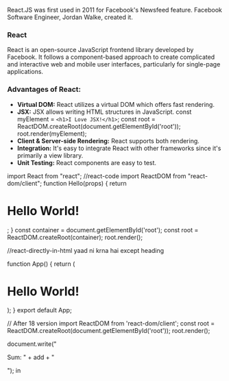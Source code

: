 <!-- react.js -->

React.JS was first used in 2011 for Facebook's Newsfeed feature. Facebook Software Engineer, Jordan Walke, created it.

### React
React is an open-source JavaScript frontend library developed by Facebook. It follows a component-based approach to create complicated and interactive web and mobile user interfaces, particularly for single-page applications.

### Advantages of React:
- **Virtual DOM:** React utilizes a virtual DOM which offers fast rendering.
- **JSX:** JSX allows writing HTML structures in JavaScript.
const myElement = ```<h1>I Love JSX!</h1>```;
const root = ReactDOM.createRoot(document.getElementById('root'));
root.render(myElement);
- **Client & Server-side Rendering:** React supports both rendering.
- **Integration:** It's easy to integrate React with other frameworks since it's primarily a view library.
- **Unit Testing:** React components are easy to test.

import React from "react";   //react-code
import ReactDOM from "react-dom/client";
function Hello(props) {
  return <h1>Hello World!</h1>;
}
const container = document.getElementById('root');
const root = ReactDOM.createRoot(container);
root.render(<Hello />);

<!DOCTYPE html>   //react-directly-in-html yaad ni krna hai except heading
<html>
  <head>
    <script src="https://unpkg.com/react@18/umd/react.development.js" crossorigin></script>
    <script src="https://unpkg.com/react-dom@18/umd/react-dom.development.js" crossorigin></script>
    <script src="https://unpkg.com/@babel/standalone/babel.min.js"></script>
  </head>
  <body>
    <div id="mydiv"></div>
    <script type="text/babel">
      function Hello() {
        return <h1>Hello World!</h1>;
      }
      const container = document.getElementById('mydiv');
      const root = ReactDOM.createRoot(container);
      root.render(<Hello />)
    </script>
  </body>
</html>

function App() {
  return (
    <div className="App">
      <h1>Hello World!</h1>
    </div>
  );
}
export default App;

// After 18 version
import ReactDOM from 'react-dom/client';
const root = ReactDOM.createRoot(document.getElementById('root'));
root.render(<App />);

document.write("<p>Sum: " + add + "</p>"); in <script> tag


### Components:
Components in React encapsulate reusable pieces of functionality or UI. They promote a higher level of abstraction and modularity in building web applications.

### State:
The state object is where you store property values that belongs to the component. When the state object changes, the component re-renders.

### Pure Components:
React pure components are the components that do not re-render when the value of props and state has been updated with the same values. Since these components do not cause re-rendering.

### Controlled vs. Uncontrolled Components:
- **Controlled Component:** Receives its value through props and notifies changes through callbacks.
- **Uncontrolled Component:** Manages its own state internally and directly interacts with the DOM for data retrieval.

### Fragments:
Fragments allow grouping a list of children without adding extra nodes to the DOM. They are not rendered to the DOM directly.

### Props:
Props are arguments passed into React components. They contain data coming down from a parent component to a child component.
### Key Prop:
The "key" prop helps React identify elements during the reconciliation process, making updates efficient.

### Lifecycle of Components:
Each component in React has a lifecycle which you can monitor and manipulate during its three main phases: Mounting, Updating, and Unmounting.

### Mounting phase:
- `constructor()`: Initializes state.
- `getDerivedStateFromProps()`: Initializes state & gets prop for methods.
- `render()`: It is mandatory & actually puts HTML to the DOM.
- `componentDidMount()`: Executes after mounting, used for data fetching and side effects.

### Updating phase:
- `getDerivedStateFromProps()`: Still the natural place to set the state object.
- `shouldComponentUpdate()`: return True/False that specifies whether React should continue with the re-rendering or not.
- `componentDidUpdate()`: Executes after updates, useful for post-update side effects.
- `render()`: Same
- `getSnapshotBeforeUpdate()`: You have access to the props and state before the update
- `componentDidUpdate()`: Executes after updates, useful for post-update side effects.

### Unmounting phase:
- `componentWillUnmount()`: Executes before unmounting, used for cleanup tasks.

```javascript
  class Header extends React.Component {
    constructor(props) {
      super(props);
      this.state = { favoritecolor: "red" };
      console.log("Constructor: Initializing state.");
    }
    static getDerivedStateFromProps(props, state) {
      console.log("getDerivedStateFromProps: Syncing props with state.");
      return null; // No changes to state in this example.
    }
    componentDidMount() {
      console.log("componentDidMount: Component mounted to the DOM.");
      setTimeout(() => {
        this.setState({ favoritecolor: "yellow" });
      }, 1000);
    }
    shouldComponentUpdate(nextProps, nextState) {
      console.log("shouldComponentUpdate: Checking if component should re-render.");
      return true; // Allow the update
    }
    getSnapshotBeforeUpdate(prevProps, prevState) {
      console.log("getSnapshotBeforeUpdate: Capturing state before update.");
      return prevState.favoritecolor; // Snapshot of the previous favorite color.
    }
    componentDidUpdate(prevProps, prevState, snapshot) {
      console.log("componentDidUpdate: Component re-rendered.");
      document.getElementById("mydiv").innerHTML =
        `Before update, the favorite color was ${snapshot}. ` +
        `The updated favorite is ${this.state.favoritecolor}.`;
    }
    componentWillUnmount() {
      console.log("componentWillUnmount: Cleaning up before component unmounts.");
      alert("The component named Header is about to be unmounted.");
    }
    render() {
      console.log("Render: Rendering component.");
      return (
        <div>
          <h1>My Favorite Color is {this.state.favoritecolor}</h1>
          <div id="mydiv"></div>
        </div>
      );
    }
  }
  class App extends React.Component {
    constructor(props) {
      super(props);
      this.state = { showHeader: true };
    }
    toggleHeader = () => {
      this.setState((prevState) => ({ showHeader: !prevState.showHeader }));
    };
    render() {
      return (
        <div>
          {this.state.showHeader && <Header />}
          <button onClick={this.toggleHeader}>
            {this.state.showHeader ? "Unmount Header" : "Mount Header"}
          </button>
        </div>
      );
    }
  }
  const root = ReactDOM.createRoot(document.getElementById("root"));
  root.render(<App />);
```
//in function based useEffect does all of that

<>{ isGoal ? <MadeGoal/> : <MissedGoal/> }</>
in list remember to give keys


### React Router:
to add page routing.
 <BrowserRouter>
      <Routes>
        <Route path="/" element={<Layout />}>
        <Route index element={<Home />} />
        <Route path="blogs" element={<Blogs />} />
        <Route path="*" element={<NoPage />} />

### React css:
{{}}, camelCased instead of background-color
<h1 style={{backgroundColor: "lightblue"}}>Hello!</h1>
The CSS inside a module is available only for the component that imported it: my-style.module.css
Sass is a CSS pre-processor. Sass files are executed on the server and sends CSS to the browser. can use variables and other Sass functions.

### React Hooks:
Introduced in React version 16.8, hooks allow using state and other React features without converting functional components to classes. They streamline code and reduce the likelihood of bugs.

3 rules:
Hooks can only be called inside React function components.  
Hooks can only be called at the top level of a component.   
Hooks cannot be conditional.    

### Basic Hooks:
- `useState`: Returns a stateful value and a function to update it.
    setCar(previousState => { //to save previousState of object otherwise whole object would be destroyed.
          return { ...previousState, color: "blue" }
        })

- `useEffect`: Performs side effects in function components. Fetching data, directly updating the DOM, and timers. useEffect(<function>, <dependency>)
    return () => clearTimeout(timer) //remember to clear memory before leaving useEffect.

- `useContext`: The component at the top and bottom of the stack need access to the state. To do this without Context, we will need to pass the state as "props" through each deeply nested components. This is called "prop drilling".

  Component2({ user }){ <Component3 user={user} /> }

  import { createContext, useContext } from "react";
  const UserContext = createContext();
  <UserContext.Provider value={user}>
  </UserContext.Provider>
  const user = useContext(UserContext);


#### Additional Hooks:
- `useRef`: Performs side effects in function components.
  const count = useRef(0);
  useEffect(() => {
    count.current = count.current + 1;
  });
- `useReducer`: Manages state similar to Redux for smaller applications. //skibdi
  State Reducers with useReducer
  For complex state logic, useReducer can be more efficient.
  const initialState = { count: 0 };
  function reducer(state, action) {
    switch (action.type) {
      case 'increment': return { count: state.count + 1 };
      case 'decrement': return { count: state.count - 1 };
      default: return state;
    }
  }
  const [state, dispatch] = useReducer(reducer, initialState);


- `useMemo`: returns a memoized value & `useCallback`: returns a memoized function to prevent recreation on every re-render. We prefer useCallback as Every time a component re-renders, its functions get recreated it is called referential equality.

- `custom hooks`:
  function useSomeData(url) { //let's suppose fetch some data
    return data;
  }
  const data = useSomeData('/api/data');
  return <div>{data ? JSON.stringify(data) : 'Loading...'}</div>;

  extra 
  '''
- `useImperativeHandle`: Allows modifying the ref instance exposed from parent components.
- `useLayoutEffect`: Runs synchronously immediately after React has performed all DOM mutations.
- `useDebugValue`: Displays additional information next to custom Hooks, with optional formatting.
- `useHistory or useLocation` : Manages navigation and access to route history and location.
  '''


### Data Passing Between Components:
- To pass data from parent to child, use props.
- To pass data from child to parent, use callbacks.
- For data sharing among siblings and elsewhere, utilize React's Context API or state management libraries like Redux, MobX, and Recoil for larger applications.

### Limitations of React:
One limitation of React is its focus on views, which may require additional libraries or patterns for managing application state and routing.

### `dangerouslySetInnerHTML`:
This property allows rendering raw HTML in a component, replacing the use of innerHTML. However, its use should be limited due to potential security risks like cross-site scripting attacks.

### How to optimize React app performance:
1. Use **React.Suspense** and React.Lazy for Lazy Loading Components. This will only load component when it is needed.
```javascript
import LazyComponent from './LazyComponent';
const LazyComponent = React.lazy(() => import('./LazyComponent'));
```
2. Use **React.memo** for Component Memoization. Before the next render, if the new props are the same, React reuses the memoized result skipping the next rendering a component. 
```javascript
import React from 'react';
const MyComponent = React.memo(props =>  {
  /* render only if the props changed */
});
import { memo } from "react";
export default memo(Todos);
const calculation = expensiveCalculation(count);
const calculation = useMemo(() => expensiveCalculation(count), [count]);
```  
3. Use **React.Fragment** to Avoid Adding Extra Nodes to the DOM React Fragments do not produce any extra elements in the DOM Fragment’s child components will be rendered without any wrapping DOM node. 
```javascript
function App() {
  return (
    <React.Fragment> or <>
      <h1>Best App</h1>
      <p>Easy as pie!</p>
    </React.Fragment> or </>
  );
}
```
4. Utilize Reselect/Re-reselect in Redux to Reduce Re-renders:
* Enhances memoization for optimal performance.
* Shares and joins selectors.
* Supports runtime instantiation and custom caching.
* Utilize Production Build for deployment.

### Higher-Order Components :
It is an advanced technique in React for reusing component logic. It is a function that takes a component and returns a new component.
```javascript
const EnhancedComponent = higherOrderComponent(WrappedComponent);
```
HOCs are common in third-party React libraries, such as Redux’s connect and Relay’s createFragmentContainer.

HOC can be used for many use cases:
* Conditionally rendering components.
* Providing components with specific styles.
* Give other components any props.
* Showing a loader while a component waits for data.

- To pass data from parent to child, use props & for vice-versa use callbacks.

### What is children prop?
**Pros are immutable while the state is mutable**. Both of them can update themselves easily.
```javascript
const MyComponent = ({title, children}) => {
  return (
    <>
      <h1>{title}</h1>
      {children}
    </>
  );
}
import { MyComponent } from './MyComponent';
const App = () => {
  return (
    <MyComponent title = 'Simple React App'>
      <h2>Very Kewl Feature</h2>
    </MyComponent>
  );
}
```
### How to pass a parameter to an event handler or callback?
You can use an arrow function to wrap around an event handler and pass parameters:
```javascript
<button onClick={() => this.handleClick(id)} /> 
You can also pass arguments to a function which is defined as arrow function
const handleClick = (id) => () => {
    console.log(`The id is ${id}`)
}; 
<button onClick={this.handleClick(id)} />
```
### Why do we need to pass a function to setState()?
setState() is an asynchronous operation. React batches state changes for performance reasons. This means state may not change immediately after setState() is called.
```javascript
We should not rely on the current state when calling setState() since we can't be sure what that state will be.
// Wrong 
this.setState({
  counter: this.state.counter + 1
})
The solution is to pass a function to setState(), with the previous state as an argument.
// Correct 
this.setState((prevState) => ({
  counter: prevState.counter + 1
})) 
```
### Top 50 React questions: 

### Redux:
Redux is a state management library for JavaScript applications, commonly used with React. It provides a predictable state container and helps manage application state in a more organized way.

### Key Concepts:
- **Store:** Redux stores the entire state of your application in a single JavaScript object called the store. This makes it easy to access and manage the state from anywhere in your application.
- **Actions:** Actions are plain JavaScript objects that represent "what happened" in your application. They describe the intention to change the state and are the only way to send data to the Redux store.
- **Reducers:** Reducers are pure functions that specify how the application's state changes in response to actions sent to the store. They take the previous state and an action as arguments, and return the next state.
- **Dispatch:** Dispatch is a method provided by the store that allows you to send actions to the Redux store. When an action is dispatched, it triggers the corresponding reducer to update the state.

### Workflow:
- **Action Creation:** You define action creators, which are functions that create and return action objects. These action objects typically have a type field to indicate the type of action and optionally a payload field to carry data.
- **Dispatching Actions:** When some event occurs in your application (like a button click), you dispatch an action using the dispatch method provided by the Redux store.
- **Reducer Handling:** Reducers specify how the state should change in response to dispatched actions. They take the current state and an action as arguments, and return the next state based on the action type.
- **Updating State:** The Redux store applies the reducer functions to the current state and the dispatched action, producing a new state. This new state is then stored in the Redux store, replacing the previous state.

### Benefits:
- **Predictability:** Redux makes state changes predictable and transparent by following strict principles and patterns.
- **Debugging:** It provides powerful debugging tools, such as Redux DevTools, which allow you to track state changes over time.
- **Testability:** Redux promotes writing testable code by separating state logic from presentation components.

### Redux Thunk:
Redux Thunk is a middleware that enables handling asynchronous actions in Redux. It allows action creators to return functions instead of plain objects, useful for tasks like data fetching from APIs.

### Key Points:
- **What is Redux Thunk?** Redux Thunk helps handle asynchronous actions in Redux. It lets action creators return functions instead of plain action objects.
- **Why use Redux Thunk?** It's handy for tasks like fetching data from an API, where you need to wait for an async operation to complete before dispatching an action.
- **How does it work?** Instead of returning an action object directly, your action creator returns a function. This function receives dispatch and getState as arguments, allowing you to dispatch actions conditionally or after async operations.

```javascript
// Action creator using Redux Thunk
export const fetchData = () => {
  return (dispatch, getState) => {
    dispatch(fetchDataRequest()); // Dispatching an action to indicate start of data fetching
    // Async operation (e.g., fetching data from an API)
    fetch('https://api.example.com/data')
      .then(response => response.json())
      .then(data => {
        dispatch(fetchDataSuccess(data)); // Dispatching success action with fetched data
      })
      .catch(error => {
        dispatch(fetchDataFailure(error)); // Dispatching failure action with error
      });
  };
};
```
In this example, fetchData returns a function that receives dispatch and getState. Inside this function, you can dispatch actions based on async operation results, like fetching data from an API.
To use Redux Thunk, you need to apply it as middleware when creating the Redux store.
const { avatar, username } = this.props


react tricks:
{isLoading && <Spinner />}

const sortedData = useMemo(() => data.sort(), [data]); //memoize

Debouncing Inputs with useEffect
const [value, setValue] = useState('');
const [debouncedValue, setDebouncedValue] = useState('');
useEffect(() => {
  const handler = setTimeout(() => setDebouncedValue(value), 500);
  return () => clearTimeout(handler);
}, [value]);
<input value={value} onChange={(e) => setValue(e.target.value)} />

Lazy loading:
const LazyComponent = React.lazy(() => import('./LazyComponent'));
function App() {
  return (
    <React.Suspense fallback={<div>Loading...</div>}>
      <LazyComponent />
    </React.Suspense>
  );
}

To access previous state values, use useRef.
const [count, setCount] = useState(0);
const prevCount = useRef(count);
useEffect(() => {
  prevCount.current = count;
}, [count]);
console.log(`Previous: ${prevCount.current}, Current: ${count}`);

Avoid Re-renders by Passing Functions to useCallback
If a function doesn’t need to change, memoize it with useCallback.
const increment = useCallback(() => setCount(count + 1), [count]);

useLayoutEffect run effects after DOM updates but before paint.
useLayoutEffect(() => {
  console.log("Layout effect");
}, []);

Defining functions inline causes re-renders. Instead, define them outside.
const handleClick = () => console.log("Clicked");
<button onClick={handleClick}>Click Me</button>